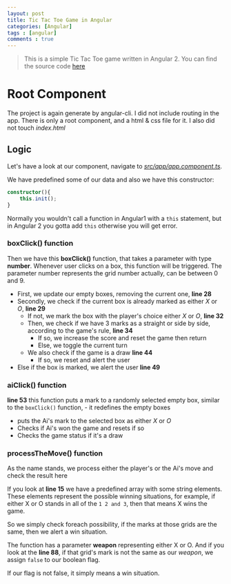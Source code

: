 ```yaml
---
layout: post
title: Tic Tac Toe Game in Angular
categories: [Angular]
tags : [angular]
comments : true
---
```


> This is a simple Tic Tac Toe game written in Angular 2. You can find the source code [here](https://github.com/daveMad/TicTacToe-Angular2)

# Root Component
The project is again generate by angular-cli. I did not include routing in the app. There is only a root component, and a html & css file for it. I also did not touch *index.html*

## Logic

Let's have a look at our component, navigate to [*src/app/app.component.ts*](https://github.com/daveMad/TicTacToe-Angular2/blob/master/src/app/app.component.ts).

We have predefined some of our data and also we have this constructor:

```typescript
constructor(){
    this.init();
}
```

Normally you wouldn't call a function in Angular1 with a `this` statement, but in Angular 2 you gotta add `this` otherwise you will get error.

### boxClick() function

Then we have this **boxClick()** function, that takes a parameter with type **number**. Whenever user clicks on a box, this function will be triggered. The parameter number represents the grid number actually, can be between 0 and 9. 

- First, we update our empty boxes, removing the current one, **line 28**
- Secondly, we check if the current box is already marked as either *X* or *O*, **line 29**
    - If not, we mark the box with the player's choice either *X* or *O*, **line 32**
    - Then, we check if we have 3 marks as a straight or side by side, according to the game's rule, **line 34**
        - If so, we increase the score and reset the game then return
        - Else, we toggle the current turn
    - We also check if the game is a draw **line 44**
        - If so, we reset and alert the user
- Else if the box is marked, we alert the user **line 49**

### aiClick() function

**line 53** this function puts a mark to a randomly selected empty box, similar to the `boxClick()` function, - it redefines the empty boxes
- puts the Ai's mark to the selected box as either *X* or *O*
- Checks if Ai's won the game and resets if so
- Checks the game status if it's a draw

### processTheMove() function

As the name stands, we process either the player's or the Ai's move and check the result here

If you look at **line 15** we have a predefined array with some string elements. These elements represent the possible winning situations, for example, if either X or O stands in all of the `1 2 and 3`, then that means X wins the game.

So we simply check foreach possibility, if the marks at those grids are the same, then we alert a win situation.

The function has a parameter **weapon** representing either X or O. And if you look at the **line 88**, if that grid's mark is not the same as our *weapon*, we assign `false` to our boolean flag.

If our flag is not false, it simply means a win situation.

